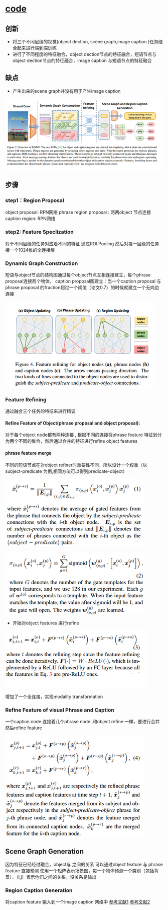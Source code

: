 # [code](https://github.com/yikang-li/MSDN)
## 创新
* 将三个不同层级的视觉(object dection, scene graph,image caption )任务结合起来进行端到端训练
* 进行了不同程度的特征融合，object dection节点的特征融合，短语节点与object dection节点的特征融合，image caption 与短语节点的特征融合
## 缺点
* 产生出来的scene graph并没有用于产生image caption

![结构图](./images/SceneGraphGenerationfromobjectPhrasesandRegionCaptions/jiegoutu.PNG)
## 步骤
### step1：Region Proposal
object proposal: RPN网络
phrase region proposal : 两两object 节点连接
caption region: RPN网络
### step2: Feature Speclization
对于不同层级的任务对应着不同的特征
通过ROI Pooling 然后对每一层级的任务接一个1024维的全连接层
### Dynamic Graph Construction
短语与object节点的结构图通过每个object节点互相连接建立，每个phrase proposal连接两个物体，<subject-predicate-object>
caption proposal图建立：当一个caption proposal 与 phrase proposal 的fraction超过一个阈值（论文0.7）的时候就建立一个无向边连接

![动态结构图](./images/SceneGraphGenerationfromobjectPhrasesandRegionCaptions/DynamicGraph.PNG)
### Feature Refining
通过融合三个任务的特征来进行精调
#### Refine Feature of Object(phrase proposal and object proposal):
对于每个object node都有两种连接 <subject predicate>,<predicate-object>
根据不同的连接将phrase feature 特征划分为两个不同的集合，然后通过合并的特征进行refine object features
#### phrase feature merge
不同的短语节点在对object refiner时重要性不同，所以设计一个权重（以 subject-predicate 为例,相同方法可以得到predicate-object）

![权重](./images/SceneGraphGenerationfromobjectPhrasesandRegionCaptions/phrase_merge_weight.PNG)

![门函数](./images/SceneGraphGenerationfromobjectPhrasesandRegionCaptions/gate_function.PNG)

* 开始对object features 进行refine

![object_refine](./images/SceneGraphGenerationfromobjectPhrasesandRegionCaptions/object_refine.PNG)

增加了一个全连接，实现modality transformation
### Refine Feature of visual Phrase and Caption
一个caption node 连接着几个phrase node ,和object refine 一样，要进行合并然后refine feature

![phraseAndCaption_refine](./images/SceneGraphGenerationfromobjectPhrasesandRegionCaptions/phraseAndCaption_refine.PNG)
## Scene Graph Generation
因为特征已经经过融合，object与 之间的关系 可以通过object feature 与 phrase feature 直接预测
使用一个矩阵表示场景图，每一个物体预测一个类别（包括背景），（i,j）表示他们之间的关系，没关系是输出<irrelavant>
### Region Caption Generation
将caption feature 输入到一个image caption 网络中
[参考文献1](./images/SceneGraphGenerationfromobjectPhrasesandRegionCaptions/deep_visual-semantic_ailgnments_for_generating_image_descriptions.pdf)
[参考文献2](./images/SceneGraphGenerationfromobjectPhrasesandRegionCaptions/fully_convolution_location_network.pdf)







